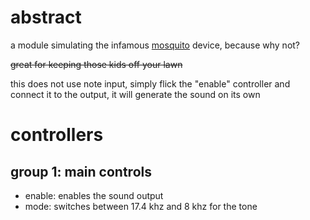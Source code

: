 # abstract

a module simulating the infamous [mosquito](https://en.wikipedia.org/wiki/The_Mosquito) device, because why not?

~~great for keeping those kids off your lawn~~

this does not use note input, simply flick the "enable" controller and connect it to the output, it will generate the sound on its own

# controllers

## group 1: main controls

- enable: enables the sound output
- mode: switches between 17.4 khz and 8 khz for the tone